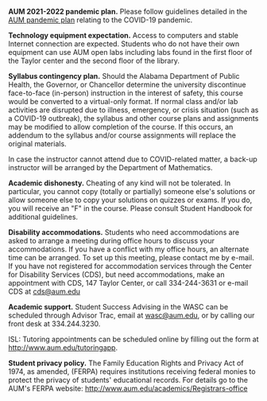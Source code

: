 **AUM 2021-2022 pandemic plan.**
Please follow guidelines detailed in the
[AUM pandemic plan](https://www.aum.edu/backtocampus)
relating to the COVID-19 pandemic.

<!-- **Social distancing guidelines**
Following the AUM social distancing and face covering policy,
all members (faculty and students) in this class must 
maintain social distancing at all time in an indoor classroom as follows:

* Stay at least 6 feet from other people
* Avoid unnecessary grouping and congregating of people
* Adhere to posted signage that regulates pedestrian traffic flow

Under AUM's COVID-19 Campus Health Policy,
all students must _wear face coverings_
(face masks, face shields, and any other covering
that is consistent with federal and state public health guidance)
during most campus activities, including during our in-person class sessions,
unless an exemption has been approved by the Dean of Students or the Center for Disability Services.
Students who violate these policies will be asked to leave the classroom to
access the lecture/course materials online and may be referred to the Office of the Dean of Students.

**Course attendance policy**
Students are expected to attend regular class meetings either
in-person or virtually.
After missing 6 class meetings, a student will receive an 'FA' grade.
However,

* Students who are diagnosed with COVID-19 or
  who are in self-quarantine at the direction of a health care professional
  should not attend a face-to-face (in-person) class.
* Students who have COVID-19 like symptoms
  should not attend a f2f class until the symptoms are gone and
  the student is cleared by a health professional that the student is COVID free.

Attendance in those two cases may be excused and arrangement,
can be made for students to complete missed work.
Such arrangements must be requested by students, -->

**Technology equipment expectation.**
Access to computers and stable Internet connection are expected.
Students who do not have their own equipment can use AUM open labs including labs found in the first floor of the Taylor center and the second floor of the library.

**Syllabus contingency plan.**
Should the Alabama Department of Public Health,
the Governor, or Chancellor determine the university discontinue
face-to-face (in-person) instruction in the interest of safety,
this course would be converted to a virtual-only format.
If normal class and/or lab activities are disrupted due to
illness, emergency, or crisis situation (such as a COVID-19 outbreak),
the syllabus and other course plans and assignments may be
modified to allow completion of the course.
If this occurs, an addendum to the syllabus and/or course assignments
will replace the original materials.

In case the instructor cannot attend due to COVID-related matter,
a back-up instructor will be arranged by the Department of Mathematics.

**Academic dishonesty.**
Cheating of any kind will not be tolerated.
In particular, you cannot copy (totally or partially) someone else's solutions
or allow someone else to copy your solutions on quizzes or exams.
If you do, you will receive an "F" in the course.
Please consult Student Handbook for additional guidelines.

**Disability accommodations.**
Students who need accommodations are asked to arrange a meeting
during office hours to discuss your accommodations.
If you have a conflict with my office hours, an alternate time can be arranged.
To set up this meeting, please contact me by e-mail.
If you have not registered for accommodation services through the
Center for Disability Services (CDS), but need accommodations,
make an appointment with CDS, 147 Taylor Center,
or call 334-244-3631 or e-mail CDS at <cds@aum.edu>

**Academic support.**
Student Success Advising in the WASC can be scheduled through Advisor Trac,
email at wasc@aum.edu, or by calling our front desk at 334.244.3230.
<!-- Students can meet through Blackboard Collaborate or face to face.
Masks are required for face to face meetings. -->
ISL: Tutoring appointments can be scheduled online by filling out the form at
<http://www.aum.edu/tutoringapp>.
<!-- Students will have the option of receiving face to face (w/masks and social distancing)
or Blackboard Collaborate sessions.  Students can “drop in” and schedule an appointment. -->
<!-- Online tutoring is preferred. Everyone should be prepared to follow signage and socially distance.
Students are highly encouraged to bring their own laptop to allow for document sharing. -->

<!-- All students have the opportunity to receive free academic support at AUM.
Visit the Learning Center (LC) in the WASC on second floor Library
or the Instructional Support Lab (ISL) in 203 Goodwyn Hall.
The LC and ISL offers writing consulting as well as tutoring in almost
every class through graduate school.
The LC may be reached at 244-3470 (call or walk-in for a session),
and the ISL may be reached at 244-3265.
ISL tutoring is first-come-first served.
Current operating hours can be found at <http://www.aum.edu/learningcenter>. -->

**Student privacy policy.**
The Family Education Rights and Privacy Act of 1974,
as amended, (FERPA) requires institutions receiving federal monies to protect
the privacy of students' educational records.
For details go to the AUM's FERPA website: <http://www.aum.edu/academics/Registrars-office>
